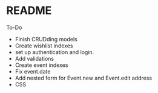 # README

To-Do

- Finish CRUDding models
- Create wishlist indexes
- set up authentication and login.
- Add validations
- Create event indexes
- Fix event.date
- Add nested form for Event.new and Event.edit address
- CSS

